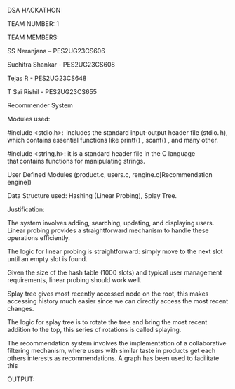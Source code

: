 DSA HACKATHON 

TEAM NUMBER: 1 

TEAM MEMBERS:  

SS Neranjana – PES2UG23CS606 

Suchitra Shankar - PES2UG23CS608 

Tejas R - PES2UG23CS648 

T Sai Rishil - PES2UG23CS655 


Recommender System 

Modules used: 

#include <stdio.h>:  includes the standard input-output header file (stdio. h), which contains essential functions like printf() , scanf() , and many other. 

#include <string.h>: it is a standard header file in the C language that contains functions for manipulating strings. 

User Defined Modules (product.c, users.c, rengine.c[Recommendation engine]) 

Data Structure used: Hashing (Linear Probing), Splay Tree. 

Justification:  

The system involves adding, searching, updating, and displaying users. Linear probing provides a straightforward mechanism to handle these operations efficiently. 

The logic for linear probing is straightforward: simply move to the next slot until an empty slot is found. 

Given the size of the hash table (1000 slots) and typical user management requirements, linear probing should work well. 

Splay tree gives most recently accessed node on the root, this makes accessing history much easier since we can directly access the most recent changes.  

The logic for splay tree is to rotate the tree and bring the most recent addition to the top, this series of rotations is called splaying. 

The recommendation system involves the implementation of a collaborative filtering mechanism, where users with similar taste in products get each others interests as recommendations. A graph has been used to facilitate this  



OUTPUT: 


